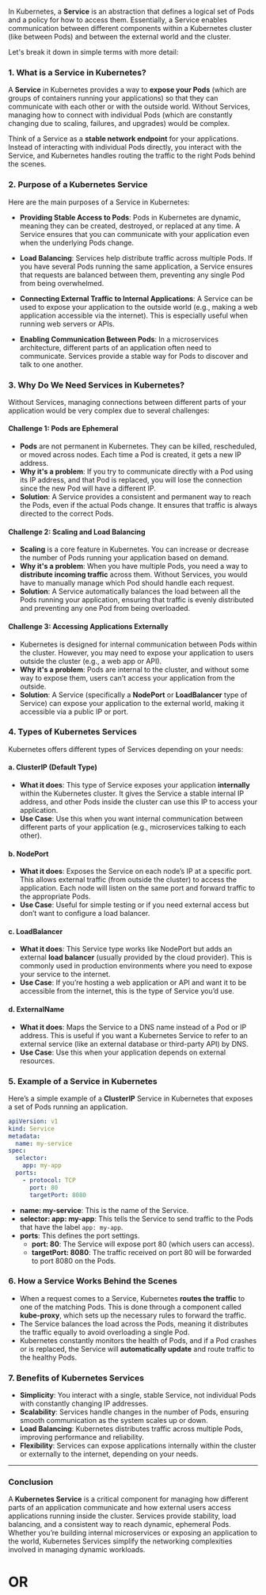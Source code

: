In Kubernetes, a **Service** is an abstraction that defines a logical set of Pods and a policy for how to access them. Essentially, a Service enables communication between different components within a Kubernetes cluster (like between Pods) and between the external world and the cluster.

Let's break it down in simple terms with more detail:

### 1. **What is a Service in Kubernetes?**

A **Service** in Kubernetes provides a way to **expose your Pods** (which are groups of containers running your applications) so that they can communicate with each other or with the outside world. Without Services, managing how to connect with individual Pods (which are constantly changing due to scaling, failures, and upgrades) would be complex.

Think of a Service as a **stable network endpoint** for your applications. Instead of interacting with individual Pods directly, you interact with the Service, and Kubernetes handles routing the traffic to the right Pods behind the scenes.

### 2. **Purpose of a Kubernetes Service**

Here are the main purposes of a Service in Kubernetes:

- **Providing Stable Access to Pods**: Pods in Kubernetes are dynamic, meaning they can be created, destroyed, or replaced at any time. A Service ensures that you can communicate with your application even when the underlying Pods change.
  
- **Load Balancing**: Services help distribute traffic across multiple Pods. If you have several Pods running the same application, a Service ensures that requests are balanced between them, preventing any single Pod from being overwhelmed.

- **Connecting External Traffic to Internal Applications**: A Service can be used to expose your application to the outside world (e.g., making a web application accessible via the internet). This is especially useful when running web servers or APIs.

- **Enabling Communication Between Pods**: In a microservices architecture, different parts of an application often need to communicate. Services provide a stable way for Pods to discover and talk to one another.

### 3. **Why Do We Need Services in Kubernetes?**

Without Services, managing connections between different parts of your application would be very complex due to several challenges:

#### Challenge 1: **Pods are Ephemeral**
- **Pods** are not permanent in Kubernetes. They can be killed, rescheduled, or moved across nodes. Each time a Pod is created, it gets a new IP address.
- **Why it's a problem**: If you try to communicate directly with a Pod using its IP address, and that Pod is replaced, you will lose the connection since the new Pod will have a different IP.
- **Solution**: A Service provides a consistent and permanent way to reach the Pods, even if the actual Pods change. It ensures that traffic is always directed to the correct Pods.

#### Challenge 2: **Scaling and Load Balancing**
- **Scaling** is a core feature in Kubernetes. You can increase or decrease the number of Pods running your application based on demand.
- **Why it's a problem**: When you have multiple Pods, you need a way to **distribute incoming traffic** across them. Without Services, you would have to manually manage which Pod should handle each request.
- **Solution**: A Service automatically balances the load between all the Pods running your application, ensuring that traffic is evenly distributed and preventing any one Pod from being overloaded.

#### Challenge 3: **Accessing Applications Externally**
- Kubernetes is designed for internal communication between Pods within the cluster. However, you may need to expose your application to users outside the cluster (e.g., a web app or API).
- **Why it's a problem**: Pods are internal to the cluster, and without some way to expose them, users can’t access your application from the outside.
- **Solution**: A Service (specifically a **NodePort** or **LoadBalancer** type of Service) can expose your application to the external world, making it accessible via a public IP or port.

### 4. **Types of Kubernetes Services**

Kubernetes offers different types of Services depending on your needs:

#### **a. ClusterIP** (Default Type)
- **What it does**: This type of Service exposes your application **internally** within the Kubernetes cluster. It gives the Service a stable internal IP address, and other Pods inside the cluster can use this IP to access your application.
- **Use Case**: Use this when you want internal communication between different parts of your application (e.g., microservices talking to each other).

#### **b. NodePort**
- **What it does**: Exposes the Service on each node’s IP at a specific port. This allows external traffic (from outside the cluster) to access the application. Each node will listen on the same port and forward traffic to the appropriate Pods.
- **Use Case**: Useful for simple testing or if you need external access but don’t want to configure a load balancer.

#### **c. LoadBalancer**
- **What it does**: This Service type works like NodePort but adds an external **load balancer** (usually provided by the cloud provider). This is commonly used in production environments where you need to expose your service to the internet.
- **Use Case**: If you’re hosting a web application or API and want it to be accessible from the internet, this is the type of Service you’d use.

#### **d. ExternalName**
- **What it does**: Maps the Service to a DNS name instead of a Pod or IP address. This is useful if you want a Kubernetes Service to refer to an external service (like an external database or third-party API) by DNS.
- **Use Case**: Use this when your application depends on external resources.

### 5. **Example of a Service in Kubernetes**

Here’s a simple example of a **ClusterIP** Service in Kubernetes that exposes a set of Pods running an application.

```yaml
apiVersion: v1
kind: Service
metadata:
  name: my-service
spec:
  selector:
    app: my-app
  ports:
    - protocol: TCP
      port: 80
      targetPort: 8080
```

- **name: my-service**: This is the name of the Service.
- **selector: app: my-app**: This tells the Service to send traffic to the Pods that have the label `app: my-app`.
- **ports**: This defines the port settings.
  - **port: 80**: The Service will expose port 80 (which users can access).
  - **targetPort: 8080**: The traffic received on port 80 will be forwarded to port 8080 on the Pods.

### 6. **How a Service Works Behind the Scenes**

- When a request comes to a Service, Kubernetes **routes the traffic** to one of the matching Pods. This is done through a component called **kube-proxy**, which sets up the necessary rules to forward the traffic.
- The Service balances the load across the Pods, meaning it distributes the traffic equally to avoid overloading a single Pod.
- Kubernetes constantly monitors the health of Pods, and if a Pod crashes or is replaced, the Service will **automatically update** and route traffic to the healthy Pods.

### 7. **Benefits of Kubernetes Services**

- **Simplicity**: You interact with a single, stable Service, not individual Pods with constantly changing IP addresses.
- **Scalability**: Services handle changes in the number of Pods, ensuring smooth communication as the system scales up or down.
- **Load Balancing**: Kubernetes distributes traffic across multiple Pods, improving performance and reliability.
- **Flexibility**: Services can expose applications internally within the cluster or externally to the internet, depending on your needs.

---

### **Conclusion**

A **Kubernetes Service** is a critical component for managing how different parts of an application communicate and how external users access applications running inside the cluster. Services provide stability, load balancing, and a consistent way to reach dynamic, ephemeral Pods. Whether you’re building internal microservices or exposing an application to the world, Kubernetes Services simplify the networking complexities involved in managing dynamic workloads.

# OR
